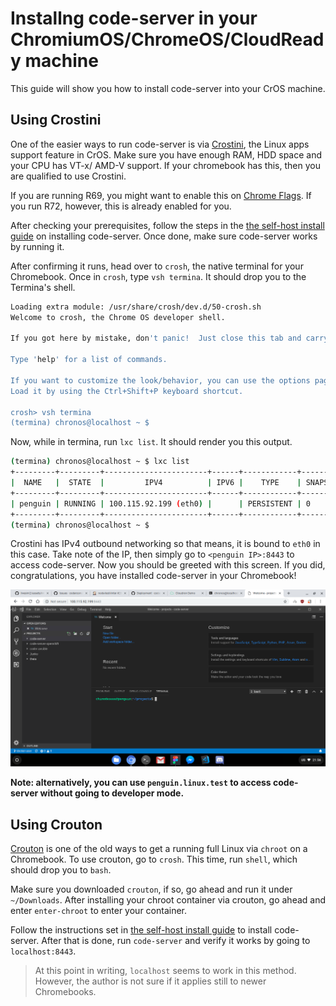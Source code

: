 # Installng code-server in your ChromiumOS/ChromeOS/CloudReady machine

This guide will show you how to install code-server into your CrOS machine.

## Using Crostini

One of the easier ways to run code-server is via [Crostini](https://www.aboutchromebooks.com/tag/project-crostini/), the Linux apps support feature in CrOS. Make sure you have enough RAM, HDD space and your CPU has VT-x/ AMD-V support. If your chromebook has this, then you are qualified to use Crostini.

If you are running R69, you might want to enable this on [Chrome Flags](chrome://flags/#enable-experimental-crostini-ui). If you run R72, however, this is already enabled for you.

After checking your prerequisites, follow the steps in the [the self-host install guide](index.md) on installing code-server. Once done, make sure code-server works by running it.

After confirming it runs, head over to `crosh`, the native terminal for your Chromebook. Once in `crosh`, type `vsh termina`. It should drop you to the Termina's shell.

```bash
Loading extra module: /usr/share/crosh/dev.d/50-crosh.sh
Welcome to crosh, the Chrome OS developer shell.

If you got here by mistake, don't panic!  Just close this tab and carry on.

Type 'help' for a list of commands.

If you want to customize the look/behavior, you can use the options page.
Load it by using the Ctrl+Shift+P keyboard shortcut.

crosh> vsh termina
(termina) chronos@localhost ~ $
```
Now, while in termina, run `lxc list`. It should render you this output.

```bash
(termina) chronos@localhost ~ $ lxc list
+---------+---------+-----------------------+------+------------+-----------+
|  NAME   |  STATE  |         IPV4          | IPV6 |    TYPE    | SNAPSHOTS |
+---------+---------+-----------------------+------+------------+-----------+
| penguin | RUNNING | 100.115.92.199 (eth0) |      | PERSISTENT | 0         |
+---------+---------+-----------------------+------+------------+-----------+
(termina) chronos@localhost ~ $ 
```

Crostini has IPv4 outbound networking so that means, it is bound to `eth0` in this case. Take note of the IP, then simply go to `<penguin IP>:8443` to access code-server. Now you should be greeted with this screen. If you did, congratulations, you have installed code-server in your Chromebook!

![code-server on Chromebook](../assets/cros.png)

**Note: alternatively, you can use `penguin.linux.test` to access code-server without going to developer mode.**

## Using Crouton

[Crouton](https://github.com/dnschneid/crouton) is one of the old ways to get a running full Linux via `chroot` on a Chromebook. To use crouton, go to `crosh`. This time, run `shell`, which should drop you to `bash`.

Make sure you downloaded `crouton`, if so, go ahead and run it under `~/Downloads`. After installing your chroot container via crouton, go ahead and enter `enter-chroot` to enter your container.

Follow the instructions set in [the self-host install guide](index.md) to install code-server. After that is done, run `code-server` and verify it works by going to `localhost:8443`.

> At this point in writing, `localhost` seems to work in this method. However, the author is not sure if it applies still to newer Chromebooks.
